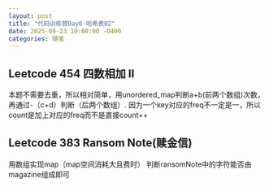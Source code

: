 ```yaml
---
layout: post
title: "代码训练营Day6-哈希表02"
date: 2025-09-23 10:00:00 -0400
categories: 随笔
---
```


## Leetcode 454 四数相加 II
本题不需要去重，所以相对简单，用unordered_map判断a+b(前两个数组)次数，再通过-（c+d）判断（后两个数组）.
因为一个key对应的freq不一定是一，所以count是加上对应的freq而不是直接count++

## Leetcode 383 Ransom Note(赎金信)
用数组实现map（map空间消耗大且费时）
判断ransomNote中的字符能否由magazine组成即可


